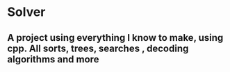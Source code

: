 # Solver
## A project using everything I know to make, using cpp. All sorts, trees, searches , decoding algorithms and more
